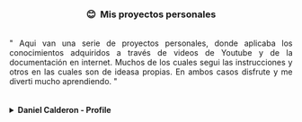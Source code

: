 <h3 align='center'> 😊 &nbsp;Mis proyectos personales</h3>
<br />
<div style="display: flex; flex-direction: row; justify-content: space-evenly; text-align:justify">
" Aqui van una serie de proyectos personales, donde aplicaba los conocimientos adquiridos a través de videos de Youtube y de la documentación en internet. Muchos de los cuales segui las instrucciones y otros en las cuales son de ideasa propias. En ambos casos disfrute y me diverti mucho aprendiendo. "
</div>
<br />
<br />
<details><summary><b>Daniel Calderon - Profile</b></summary>
<p>
Este fue mi primera página de perfil, es un extracto de una página que modifique, me fue muy útil para conocer css, como trabaja y saber usar las variables en css.
</p>

* [Github](https://github.com/Kapelu/proyectos-personales/tree/main/Daniel%20Calderon%20-%20Profile)

</details>


